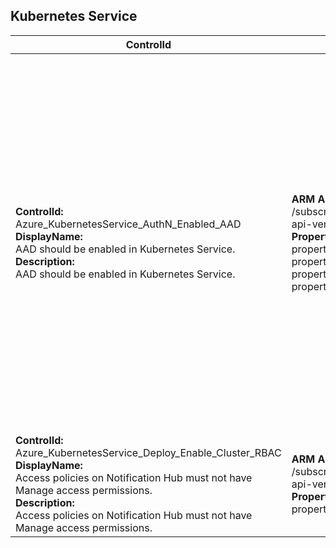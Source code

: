 ## Kubernetes Service

| ControlId | Dependent Azure API(s) and Properties | Control spec |
|-----------|-------------------------------------|------------------|
| <b>ControlId:</b><br>Azure_KubernetesService_AuthN_Enabled_AAD<br><b>DisplayName:</b><br>AAD should be enabled in Kubernetes Service.<br><b>Description: </b><br> AAD should be enabled in Kubernetes Service. | <b> ARM API to list Container Services at subscription level: </b> <br> /subscriptions/{subscriptionId}/providers/Microsoft.ContainerService/managedClusters? <br> api-version=2020-09-01 <br><b>Properties:</b><br> properties.clientAppID <br> properties.serverAppID <br> properties.tenantID <br> properties.managed | <b>Passed: </b><br> Azure AD applications (Server App and Client App) **are configured** for Kubernetes Service for authentication of the credentials provided by the client. <br><b>Failed: </b><br>Azure AD applications (Server App and Client App) **are not configured** for Kubernetes Service for authentication of the credentials provided by the client.|
| <b>ControlId:</b><br>Azure_KubernetesService_Deploy_Enable_Cluster_RBAC<br><b>DisplayName:</b><br>Access policies on Notification Hub must not have Manage access permissions.<br><b>Description: </b><br> Access policies on Notification Hub must not have Manage access permissions. | <b> ARM API to list Container Services at subscription level: </b> <br> /subscriptions/{subscriptionId}/providers/Microsoft.ContainerService/managedClusters?api-version=2020-09-01 <br><b>Properties:</b><br> properties.enableRBAC | <b>Passed: </b><br> RBAC is enabled for AKS.<br><b>Failed: </b><br>RBAC is disabled for AKS. |
